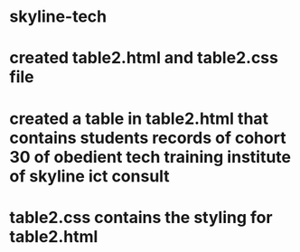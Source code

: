 # skyline-tech

# created table2.html and table2.css file
# created a table in table2.html that contains students records of cohort 30 of obedient tech training institute of skyline ict consult
# table2.css contains the styling for table2.html